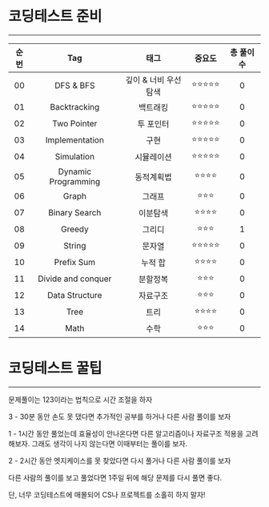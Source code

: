 # 코딩테스트 준비
---

| 순번 | Tag                          |태그                | 중요도                |  총 풀이 수 |
| :--: | :--------------------------: |:---------------:| :-----------------: | :---------:  |
| 00 | DFS & BFS | 깊이 & 너비 우선 탐색 | ⭐⭐⭐⭐⭐ | 0 |
| 01 | Backtracking | 백트래킹 | ⭐⭐⭐⭐⭐ | 0 |
| 02 | Two Pointer | 투 포인터 | ⭐⭐⭐⭐⭐ | 0 |
| 03 | Implementation | 구현 | ⭐⭐⭐⭐⭐ | 0 |
| 04 | Simulation | 시뮬레이션 | ⭐⭐⭐⭐⭐ | 0 |
| 05 | Dynamic Programming | 동적계획법 | ⭐⭐⭐⭐ | 0 |
| 06 | Graph | 그래프 | ⭐⭐⭐ | 0 |
| 07 | Binary Search | 이분탐색 | ⭐⭐⭐⭐ | 0 |
| 08 | Greedy | 그리디 | ⭐⭐⭐ | 1 |
| 09 | String | 문자열 | ⭐⭐⭐⭐⭐ | 0 |
| 10 | Prefix Sum | 누적 합 | ⭐⭐⭐⭐ | 0 |
| 11 | Divide and conquer | 분할정복 | ⭐⭐⭐ | 0 |
| 12 | Data Structure | 자료구조 | ⭐⭐⭐ | 0 |
| 13 | Tree | 트리 | ⭐⭐⭐⭐ | 0 |
| 14 | Math | 수학 | ⭐⭐⭐ | 0 |

# 코딩테스트 꿀팁
---
문제풀이는 123이라는 법칙으로 시간 조절을 하자

3 - 30분 동안 손도 못 댔다면 추가적인 공부를 하거나 다른 사람 풀이를 보자

1 - 1시간 동안 풀었는데 효율성이 안나온다면 다른 알고리즘이나 자료구조 적용을 고려해보자.
그래도 생각이 나지 않는다면 이때부터는 풀이를 보자.

2 - 2시간 동안 엣지케이스를 못 찾았다면 다시 풀거나 다른 사람 풀이를 보자

다른 사람의 풀이를 보고 풀었다면 1주일 뒤에 해당 문제를 다시 풀면 좋다.

단, 너무 코딩테스트에 매몰되어 CS나 프로젝트를 소홀히 하지 말자!
